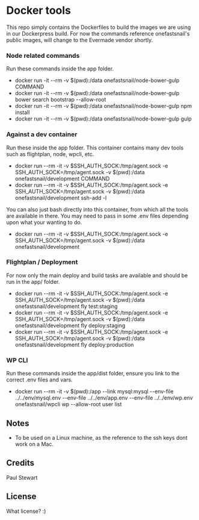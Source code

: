 # Docker tools 

This repo simply contains the Dockerfiles to build the images we are using in our Dockerpress build. For now the commands reference onefastsnail's public images, will change to the Evermade vendor shortly.

### Node related commands

Run these commands inside the app folder.

* docker run -it --rm -v $(pwd):/data onefastsnail/node-bower-gulp COMMAND
* docker run -it --rm -v $(pwd):/data onefastsnail/node-bower-gulp bower search bootstrap --allow-root
* docker run -it --rm -v $(pwd):/data onefastsnail/node-bower-gulp npm install
* docker run -it --rm -v $(pwd):/data onefastsnail/node-bower-gulp gulp

### Against a dev container

Run these inside the app folder. This container contains many dev tools such as flightplan, node, wpcli, etc.

* docker run --rm -it -v $SSH_AUTH_SOCK:/tmp/agent.sock -e SSH_AUTH_SOCK=/tmp/agent.sock -v $(pwd):/data onefastsnail/development COMMAND
* docker run --rm -it -v $SSH_AUTH_SOCK:/tmp/agent.sock -e SSH_AUTH_SOCK=/tmp/agent.sock -v $(pwd):/data onefastsnail/development ssh-add -l

You can also just bash directly into this container, from which all the tools are available in there. You may need to pass in some .env files depending upon what your wanting to do.

* docker run --rm -it -v $SSH_AUTH_SOCK:/tmp/agent.sock -e SSH_AUTH_SOCK=/tmp/agent.sock -v $(pwd):/data onefastsnail/development


### Flightplan / Deployment

For now only the main deploy and build tasks are available and should be run in the app/ folder.

* docker run --rm -it -v $SSH_AUTH_SOCK:/tmp/agent.sock -e SSH_AUTH_SOCK=/tmp/agent.sock -v $(pwd):/data onefastsnail/development fly test:staging
* docker run --rm -it -v $SSH_AUTH_SOCK:/tmp/agent.sock -e SSH_AUTH_SOCK=/tmp/agent.sock -v $(pwd):/data onefastsnail/development fly deploy:staging
* docker run --rm -it -v $SSH_AUTH_SOCK:/tmp/agent.sock -e SSH_AUTH_SOCK=/tmp/agent.sock -v $(pwd):/data onefastsnail/development fly deploy:production


### WP CLI

Run these commands inside the app/dist folder, ensure you link to the correct .env files and vars.

* docker run --rm -it -v $(pwd):/app --link mysql:mysql --env-file ../../env/mysql.env --env-file ../../env/app.env --env-file ../../env/wp.env onefastsnail/wpcli wp --allow-root user list


## Notes

* To be used on a Linux machine, as the reference to the ssh keys dont work on a Mac.

## Credits

Paul Stewart

## License

What license? :)

